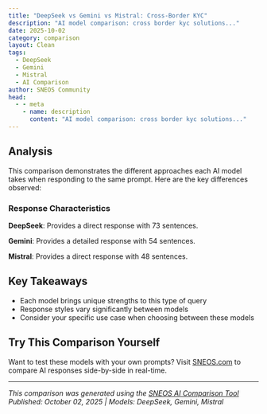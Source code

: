 ```yaml
---
title: "DeepSeek vs Gemini vs Mistral: Cross-Border KYC"
description: "AI model comparison: cross border kyc solutions..."
date: 2025-10-02
category: comparison
layout: Clean
tags:
  - DeepSeek
  - Gemini
  - Mistral
  - AI Comparison
author: SNEOS Community
head:
  - - meta
    - name: description
      content: "AI model comparison: cross border kyc solutions..."
---
```


<ChatComparison
  title="DeepSeek vs Gemini vs Mistral: Cross-Border KYC"
  prompt="cross border kyc solutions"
  :responses='{
    "DeepSeek": "Of course. This is a critical and complex area in the world of global finance and e-commerce. Here\u2019s a comprehensive breakdown of cross-border KYC solutions, covering what they are, why they\u0027re challenging, the key solutions, and major providers.\n\n### What are Cross-Border KYC Solutions?\n\nCross-border KYC (Know Your Customer) solutions are specialized systems, processes, and technologies that allow businesses (like banks, fintechs, and crypto exchanges) to verify the identity of customers who are located in a different country from where the business is registered or regulated.\n\nThe goal is to comply with Anti-Money Laundering (AML) and Counter-Financing of Terrorism (CFT) regulations on a global scale while providing a seamless customer onboarding experience.\n\n---\n\n### The Core Challenges of Cross-Border KYC\n\nDoing KYC within one country is hard enough. Doing it across borders adds several layers of complexity:\n\n1.  **Divergent Regulatory Landscapes:** Every country has its own KYC/AML laws, data privacy regulations (like GDPR in Europe, PDPA in Singapore, etc.), and financial regulatory bodies. What is acceptable proof of address in one country may be invalid in another.\n2.  **Document \u0026 Identity Verification:**\n    *   **Document Variety:** ID documents (passports, national IDs, driver\u0027s licenses) vary drastically in format, security features, and languages.\n    *   **Verification Accuracy:** Automated systems must be trained on a global dataset of documents to be effective.\n3.  **Data Privacy and Localization Laws:** Regulations like GDPR strictly control how personal data of EU citizens is transferred and processed outside the EU. Other countries, like China and Russia, have data localization laws that require citizen data to be stored on servers within the country.\n4.  **Sanctions and PEPs Screening:** Screening against global sanctions lists (OFAC, UN, EU) and identifying Politically Exposed Persons (PEPs) from various countries is essential but complex, as lists are frequently updated.\n5.  **Operational Complexity:** Managing compliance across multiple jurisdictions often requires local legal expertise, which is expensive and slow to scale.\n\n---\n\n### Key Components of a Robust Cross-Border KYC Solution\n\nA modern solution doesn\u0027t rely on a single method but combines several into a seamless workflow:\n\n| Component | Description | Why it\u0027s Important for Cross-Border |\n| :--- | :--- | :--- |\n| **1. Digital Identity Verification** | Uses AI/ML to verify government-issued IDs. The user uploads a photo of their ID, and the system checks its authenticity. | Handles the vast variety of global ID documents. Advanced solutions can verify 10,000\u002B document types from 200\u002B countries. |\n| **2. Biometric Verification** | Compares a selfie (liveness detection) with the photo on the verified ID document. | Preeps identity fraud and ensures the person presenting the ID is its legitimate owner, a requirement in many jurisdictions. |\n| **3. Database Checks** | Automated checks against various databases. | **Credit Bureaus:** For address verification in countries where they are reliable (e.g., North America). \u003Cbr\u003E **Watchlists:** For sanctions, PEPs, and adverse media. |\n| **4. Proof of Address (PoA) Verification** | Verifies utility bills, bank statements, etc. | Challenging cross-border as formats differ. Some solutions use open banking or digital utility data as a more reliable alternative. |\n| **5. Risk-Based Approach (RBA)** | A framework that applies stricter KYC measures to higher-risk customers and simplified checks for lower-risk ones. | **Crucial for efficiency.** A customer from a low-risk jurisdiction might only need IDV, while one from a high-risk jurisdiction might need enhanced due diligence (EDD). |\n\n---\n\n### Technology-Driven Solutions\n\nThe most effective cross-border KYC platforms leverage advanced technology:\n\n*   **APIs:** Allow for easy integration of KYC services directly into a company\u0027s onboarding app or website.\n*   **Artificial Intelligence \u0026 Machine Learning:** Powers the core document and biometric verification, constantly improving accuracy as it processes more global data.\n*   **Optical Character Recognition (OCR):** Instantly extracts text from uploaded IDs to auto-fill forms.\n*   **Global Rules Engines:** Allow businesses to set custom KYC workflows based on the customer\u0027s country, product type, and risk profile.\n\n---\n\n### Major Providers of Cross-Border KYC Solutions\n\nThe market is filled with specialized providers, often categorized as \u0022RegTech\u0022 (Regulatory Technology).\n\n| Provider Type | Examples | Key Strengths |\n| :--- | :--- | :--- |\n| **Specialized RegTechs** | **Onfido**, **Trulioo**, **Jumio**, **Shufti Pro**, **Veriff** | Focus purely on identity verification. Often have extensive global document libraries and strong AI/ML capabilities. Leaders in the space. |\n| **Established Data \u0026 Credit Bureaus** | **Experian**, **Equifax**, **LexisNexis Risk Solutions** | Leverage their vast historical data for identity checks and fraud prevention. Strong in regions where their data is robust. |\n| **Financial Infrastructure Platforms** | **Stripe**, **Plaid** | Offer KYC as part of a broader suite of financial services APIs. Ideal for businesses already using their payment or banking infrastructure. |\n| **Banking-Focused Providers** | **Refinitiv** (LSEG), **Moody\u0027s Analytics** | Geared towards large banks with complex compliance needs, including advanced AML and PEP screening. |\n\n---\n\n### Best Practices for Implementing a Cross-Border KYC Solution\n\n1.  **Choose a Partner with Global Coverage:** Ensure your provider supports the specific countries you operate in or plan to expand into.\n2.  **Prioritize a Risk-Based Approach (RBA):** Don\u0027t treat every customer the same. Tailor the KYC journey based on the risk associated with their location, transaction profile, and product type.\n3.  **Ensure Compliance with Data Privacy Laws:** Your provider must have a clear framework for handling international data transfers in compliance with GDPR and other local laws. Look for providers with certifications like SOC 2 or ISO 27001.\n4.  **Focus on the User Experience (UX):** A clunky, slow KYC process leads to cart abandonment. The best solutions are fast, mobile-first, and guide the user clearly.\n5.  **Plan for Ongoing Monitoring:** KYC is not a one-time event. You need systems for continuous sanctions/PEP screening and periodic re-verification of customer data.\n\n### Conclusion\n\nFor any business operating internationally, a robust cross-border KYC solution is not a luxury\u2014it\u0027s a necessity. It\u2019s the foundation for **regulatory compliance, risk management, and building customer trust.** By leveraging technology and specialized providers, companies can navigate the complex global regulatory maze efficiently, securely, and at scale.",
    "Gemini": "Cross-border Know Your Customer (KYC) solutions are designed to verify the identities of customers residing in different countries and jurisdictions. This is a complex process due to varying regulatory requirements, data privacy laws, and data availability across different regions. Here\u0027s a breakdown of key aspects of cross-border KYC solutions:\n\n**Challenges of Cross-Border KYC:**\n\n*   **Regulatory Differences:** KYC and Anti-Money Laundering (AML) regulations vary significantly from country to country. What\u0027s acceptable in one jurisdiction may not be compliant in another.\n*   **Data Privacy Laws:** GDPR (Europe), CCPA (California), and similar regulations restrict the collection, storage, and transfer of personal data across borders. Solutions must be compliant with these laws.\n*   **Data Availability and Quality:** Access to reliable and up-to-date identity data varies. Some countries have robust national ID systems and databases, while others have less developed infrastructure.\n*   **Language Barriers:** Identity documents and databases may be in different languages, requiring translation and interpretation capabilities.\n*   **Technology Infrastructure:** The technology infrastructure needed to access and process identity data may be lacking in some regions.\n*   **Cost:** Implementing and maintaining cross-border KYC solutions can be expensive due to the need for specialized technology, data sources, and expertise.\n*   **Risk Management:** Assessing and mitigating the risks associated with onboarding customers from high-risk jurisdictions is crucial.\n*   **Fraud Prevention:** Cross-border transactions are more susceptible to fraud, requiring robust fraud detection and prevention measures.\n\n**Key Components of Cross-Border KYC Solutions:**\n\n*   **Identity Verification:**\n    *   **Document Verification:** Verifying the authenticity of identity documents such as passports, driver\u0027s licenses, and national ID cards. This involves using AI and machine learning to detect forgeries and tampering.\n    *   **Biometric Verification:** Using facial recognition, fingerprint scanning, or other biometric methods to match the customer\u0027s identity to the submitted documents.\n    *   **Database Checks:** Verifying the customer\u0027s identity against global watchlists, sanctions lists, politically exposed persons (PEP) lists, and other databases.\n    *   **Address Verification:** Confirming the customer\u0027s address using utility bills, bank statements, or other official documents.\n*   **Customer Due Diligence (CDD):**\n    *   **Risk Assessment:** Assessing the risk profile of the customer based on their country of residence, occupation, transaction history, and other factors.\n    *   **Enhanced Due Diligence (EDD):** Conducting more thorough investigations for high-risk customers, including source of funds verification and beneficial ownership analysis.\n    *   **Transaction Monitoring:** Monitoring customer transactions for suspicious activity, such as large or unusual transfers.\n*   **Compliance Management:**\n    *   **Regulatory Compliance:** Ensuring that the KYC solution complies with all applicable laws and regulations in each jurisdiction.\n    *   **Audit Trail:** Maintaining a detailed audit trail of all KYC activities for regulatory reporting and compliance purposes.\n    *   **Data Security:** Protecting customer data from unauthorized access and breaches.\n*   **Technology and Infrastructure:**\n    *   **API Integration:** Integrating with various data sources, identity verification providers, and compliance platforms through APIs.\n    *   **Cloud-Based Solutions:** Using cloud-based platforms to provide scalability, flexibility, and cost-effectiveness.\n    *   **AI and Machine Learning:** Leveraging AI and machine learning to automate KYC processes, improve accuracy, and detect fraud.\n\n**Types of Cross-Border KYC Providers:**\n\n*   **Specialized KYC/AML Vendors:** Companies that focus solely on providing KYC and AML solutions.  Examples include:\n    *   **ComplyAdvantage:**  Provides data and tools for anti-money laundering compliance, including KYC, sanctions screening, and adverse media monitoring.\n    *   **Onfido:** Focuses on identity verification using AI and machine learning.\n    *   **Jumio:**  Offers document verification, biometric authentication, and KYC compliance solutions.\n    *   **Trulioo:** Provides global identity verification services.\n    *   **LexisNexis Risk Solutions:**  A broad provider of risk management and compliance solutions, including KYC.\n*   **Financial Institutions:** Some large banks and financial institutions have developed their own internal cross-border KYC solutions.\n*   **Technology Companies:** Tech companies like Google and Amazon are also developing identity verification and KYC solutions.\n\n**Considerations When Choosing a Cross-Border KYC Solution:**\n\n*   **Global Coverage:** Does the solution cover the countries and regions where you operate?\n*   **Regulatory Compliance:** Does the solution comply with all applicable laws and regulations?\n*   **Accuracy and Reliability:** How accurate and reliable is the solution in verifying identities?\n*   **Scalability:** Can the solution handle your current and future KYC needs?\n*   **Cost:** How much does the solution cost, including implementation, maintenance, and ongoing fees?\n*   **Integration:** How easily does the solution integrate with your existing systems?\n*   **Data Security:** How secure is the solution in protecting customer data?\n*   **User Experience:** Is the solution user-friendly for both customers and your staff?\n*   **Customer Support:** Does the provider offer good customer support?\n\n**Best Practices for Cross-Border KYC:**\n\n*   **Develop a Comprehensive KYC Policy:**  Outline clear procedures for identity verification, CDD, and compliance.\n*   **Implement a Risk-Based Approach:** Tailor your KYC procedures to the specific risks associated with each customer.\n*   **Use Multiple Data Sources:** Verify customer identities using a variety of data sources to improve accuracy.\n*   **Automate KYC Processes:** Use technology to automate KYC processes to reduce manual effort and improve efficiency.\n*   **Provide Training to Staff:** Train your staff on KYC procedures and regulatory requirements.\n*   **Monitor Customer Transactions:** Monitor customer transactions for suspicious activity.\n*   **Conduct Regular Audits:** Conduct regular audits of your KYC program to ensure compliance and effectiveness.\n*   **Stay Up-to-Date on Regulations:** Keep abreast of changes in KYC and AML regulations.\n*   **Partner with Experts:** Work with experienced KYC/AML consultants to ensure compliance and best practices.\n\nBy carefully considering these factors and implementing a robust cross-border KYC solution, businesses can mitigate the risks associated with international transactions and maintain compliance with regulatory requirements.\n",
    "Mistral": "Cross-border Know Your Customer (KYC) solutions are essential for financial institutions, businesses, and regulatory bodies to ensure compliance with anti-money laundering (AML) and counter-terrorism financing (CTF) regulations across different jurisdictions. Here are some key components and considerations for effective cross-border KYC solutions:\n\n### Key Components of Cross-Border KYC Solutions\n\n1. **Identity Verification**:\n   - **Document Verification**: Ensure the authenticity of identity documents such as passports, national IDs, and driver\u0027s licenses.\n   - **Biometric Verification**: Use facial recognition, fingerprint scanning, and other biometric methods to confirm the identity of individuals.\n   - **Address Verification**: Verify the physical address of the customer through utility bills, bank statements, or other official documents.\n\n2. **Risk Assessment**:\n   - **Customer Risk Profiling**: Assess the risk level of each customer based on various factors such as transaction history, geographic location, and type of business.\n   - **Transaction Monitoring**: Continuously monitor transactions for suspicious activities and patterns.\n\n3. **Regulatory Compliance**:\n   - **Local Regulations**: Ensure compliance with the KYC/AML regulations of each jurisdiction where the business operates.\n   - **International Standards**: Adhere to international standards such as those set by the Financial Action Task Force (FATF).\n\n4. **Data Security**:\n   - **Encryption**: Use robust encryption methods to protect sensitive customer data.\n   - **Access Control**: Implement strict access controls to ensure that only authorized personnel can access KYC data.\n\n5. **Technology Integration**:\n   - **API Integration**: Integrate with various APIs for seamless data exchange and verification.\n   - **Blockchain Technology**: Utilize blockchain for secure and transparent record-keeping of KYC data.\n\n6. **Customer Experience**:\n   - **User-Friendly Interface**: Provide a simple and intuitive interface for customers to submit their KYC information.\n   - **Multi-Language Support**: Offer support in multiple languages to cater to a diverse customer base.\n\n### Considerations for Cross-Border KYC Solutions\n\n1. **Jurisdictional Differences**:\n   - Understand and comply with the specific KYC/AML regulations of each country where the business operates.\n   - Be aware of differences in data privacy laws and ensure compliance with regulations such as GDPR in Europe.\n\n2. **Cultural Sensitivities**:\n   - Tailor KYC processes to respect cultural differences and local practices.\n   - Ensure that communication and documentation are culturally appropriate.\n\n3. **Technological Infrastructure**:\n   - Invest in a robust and scalable technological infrastructure to handle cross-border KYC processes efficiently.\n   - Ensure that the technology can integrate with various local and international systems.\n\n4. **Cost and Efficiency**:\n   - Balance the need for thorough KYC processes with the cost and efficiency of implementation.\n   - Utilize automated tools and AI to streamline KYC processes and reduce manual intervention.\n\n5. **Continuous Improvement**:\n   - Regularly update KYC processes to keep up with evolving regulatory requirements and technological advancements.\n   - Conduct periodic audits and reviews to identify and address any gaps in the KYC framework.\n\n### Examples of Cross-Border KYC Solutions\n\n1. **Onfido**:\n   - Provides identity verification solutions using AI and machine learning.\n   - Supports document verification and biometric authentication.\n\n2. **Trulioo**:\n   - Offers global identity verification services with access to over 400 data sources.\n   - Supports AML/KYC compliance across multiple jurisdictions.\n\n3. **Jumio**:\n   - Specializes in identity verification and authentication using AI and biometrics.\n   - Provides solutions for document verification, facial recognition, and liveness detection.\n\n4. **IDnow**:\n   - Offers identity verification as a service (IDVaaS) with support for various identity documents.\n   - Provides automated and manual verification options.\n\nBy implementing a comprehensive cross-border KYC solution, businesses can ensure regulatory compliance, enhance customer trust, and mitigate risks associated with financial crimes."
  }'
  published-date="09:49"
/>

## Analysis

This comparison demonstrates the different approaches each AI model takes when responding to the same prompt. Here are the key differences observed:

### Response Characteristics

**DeepSeek**: Provides a direct response with 73 sentences. 

**Gemini**: Provides a detailed response with 54 sentences. 

**Mistral**: Provides a direct response with 48 sentences. 

## Key Takeaways

- Each model brings unique strengths to this type of query
- Response styles vary significantly between models
- Consider your specific use case when choosing between these models

## Try This Comparison Yourself

Want to test these models with your own prompts? Visit [SNEOS.com](https://sneos.com) to compare AI responses side-by-side in real-time.

---

*This comparison was generated using the [SNEOS AI Comparison Tool](https://sneos.com)*
*Published: October 02, 2025 | Models: DeepSeek, Gemini, Mistral*
